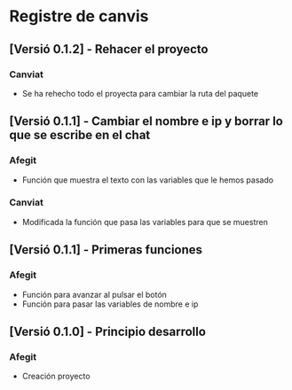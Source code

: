 # Registre de canvis


## [Versió 0.1.2] - Rehacer el proyecto

### Canviat
- Se ha rehecho todo el proyecta para cambiar la ruta del paquete

## [Versió 0.1.1] - Cambiar  el nombre e ip y borrar lo que se escribe en el chat

### Afegit
- Función que muestra el texto con las variables que le hemos pasado 

### Canviat
- Modificada la función que pasa las variables para que se muestren

## [Versió 0.1.1] - Primeras funciones

### Afegit
- Función para avanzar al pulsar el botón
- Función para pasar las variables de nombre e ip

## [Versió 0.1.0] - Principio desarrollo

### Afegit
- Creación proyecto
